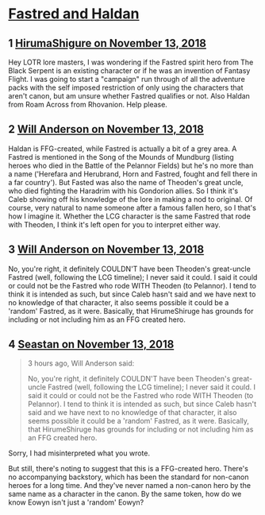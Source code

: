 # [Fastred and Haldan](https://community.fantasyflightgames.com/topic/286078-fastred-and-haldan/)

## 1 [HirumaShigure on November 13, 2018](https://community.fantasyflightgames.com/topic/286078-fastred-and-haldan/?do=findComment&comment=3533427)

Hey LOTR lore masters, I was wondering if the Fastred spirit hero from The Black Serpent is an existing character or if he was an invention of Fantasy Flight. I was going to start a "campaign" run through of all the adventure packs with the self imposed restriction of only using the characters that aren't canon, but am unsure whether Fastred qualifies or not. Also Haldan from Roam Across from Rhovanion. Help please. 

## 2 [Will Anderson on November 13, 2018](https://community.fantasyflightgames.com/topic/286078-fastred-and-haldan/?do=findComment&comment=3533434)

Haldan is FFG-created, while Fastred is actually a bit of a grey area. A Fastred is mentioned in the Song of the Mounds of Mundburg (listing heroes who died in the Battle of the Pelannor Fields) but he's no more than a name ('Herefara and Herubrand, Horn and Fastred,
fought and fell there in a far country'). But Fasted was also the name of Theoden's great uncle, who died fighting the Haradrim with his Gondorion allies. So I think it's Caleb showing off his knowledge of the lore in making a nod to original. Of course, very natural to name someone after a famous fallen hero, so I that's how I imagine it. Whether the LCG character is the same Fastred that rode with Theoden, I think it's left open for you to interpret either way.

## 3 [Will Anderson on November 13, 2018](https://community.fantasyflightgames.com/topic/286078-fastred-and-haldan/?do=findComment&comment=3533468)

No, you're right, it definitely COULDN'T have been Theoden's great-uncle Fastred (well, following the LCG timeline); I never said it could. I said it could or could not be the Fastred who rode WITH Theoden (to Pelannor). I tend to think it is intended as such, but since Caleb hasn't said and we have next to no knowledge of that character, it also seems possible it could be a 'random' Fastred, as it were. Basically, that HirumeShiruge has grounds for including or not including him as an FFG created hero. 

## 4 [Seastan on November 13, 2018](https://community.fantasyflightgames.com/topic/286078-fastred-and-haldan/?do=findComment&comment=3533601)

> 3 hours ago, Will Anderson said:
> 
> No, you're right, it definitely COULDN'T have been Theoden's great-uncle Fastred (well, following the LCG timeline); I never said it could. I said it could or could not be the Fastred who rode WITH Theoden (to Pelannor). I tend to think it is intended as such, but since Caleb hasn't said and we have next to no knowledge of that character, it also seems possible it could be a 'random' Fastred, as it were. Basically, that HirumeShiruge has grounds for including or not including him as an FFG created hero. 

Sorry, I had misinterpreted what you wrote.

But still, there's noting to suggest that this is a FFG-created hero. There's no accompanying backstory, which has been the standard for non-canon heroes for a long time. And they've never named a non-canon hero by the same name as a character in the canon. By the same token, how do we know Eowyn isn't just a 'random' Eowyn?

